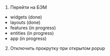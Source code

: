 1. Перейти на БЭМ

- widgets (done)
- layouts (done)
- features (in progress)
- entities (in progress)
- app (in progress)

2. Отключить прокрутку при открытом popup
